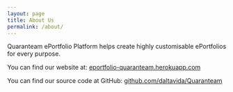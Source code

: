 ```yaml
---
layout: page
title: About Us
permalink: /about/
---
```


Quaranteam ePortfolio Platform helps create highly customisable ePortfolios for every purpose.

You can find our website at:
[eportfolio-quaranteam.herokuapp.com](https://eportfolio-quaranteam.herokuapp.com)

You can find our source code at GitHub:
[github.com/daltavida/Quaranteam](https://github.com/daltavida/Quaranteam)
